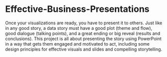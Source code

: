# Effective-Business-Presentations

Once your visualizations are ready, you have to present it to others. Just like in any good story, a data story must have a good plot (theme and flow), good dialogue (talking points), and a great ending or big reveal (results and conclusions). This project is all about presenting the story using PowerPoint in a way that gets them engaged and motivated to act, including some design principles for effective visuals and slides and compelling storytelling.
